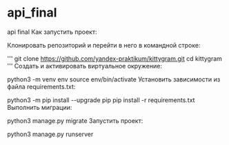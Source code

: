 # api_final
api final
Как запустить проект:

Клонировать репозиторий и перейти в него в командной строке:

'''
git clone https://github.com/yandex-praktikum/kittygram.git
cd kittygram
'''
Cоздать и активировать виртуальное окружение:

python3 -m venv env
source env/bin/activate
Установить зависимости из файла requirements.txt:

python3 -m pip install --upgrade pip
pip install -r requirements.txt
Выполнить миграции:

python3 manage.py migrate
Запустить проект:

python3 manage.py runserver